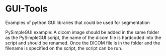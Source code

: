 # GUI-Tools
Examples of python GUI libraries that could be used for segmentation

PySimpleGUI example: A dicom image should be added in the same folder as the PySimpleGUI script, the name of the dicom file is hardcoded into the script and should be renamed. Once the DICOM file is in the folder and the filename is specified on the script, the script can be run.
